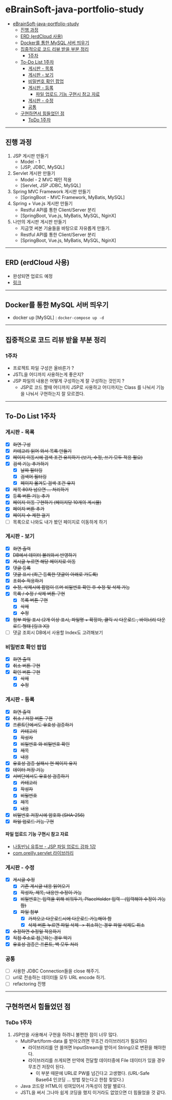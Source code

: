 # eBrainSoft-java-portfolio-study

<!-- TOC -->

* [eBrainSoft-java-portfolio-study](#ebrainsoft-java-portfolio-study)
    * [진행 과정](#진행-과정)
    * [ERD (erdCloud 사용)](#erd-erdcloud-사용)
    * [Docker를 통한 MySQL 서버 띄우기](#docker를-통한-mysql-서버-띄우기)
    * [집중적으로 코드 리뷰 받을 부분 정리](#집중적으로-코드-리뷰-받을-부분-정리)
        * [1주차](#1주차)
    * [To-Do List 1주차](#to-do-list-1주차)
        * [게시판 - 목록](#게시판---목록)
        * [게시판 - 보기](#게시판---보기)
        * [비밀번호 확인 팝업](#비밀번호-확인-팝업)
        * [게시판 - 등록](#게시판---등록)
            * [파일 업로드 기능 구현시 참고 자료](#파일-업로드-기능-구현시-참고-자료)
        * [게시판 - 수정](#게시판---수정)
        * [공통](#공통)
    * [구현하면서 힘들었던 점](#구현하면서-힘들었던-점)
        * [ToDo 1주차](#todo-1주차)

<!-- TOC -->
---

## 진행 과정

1. JSP 게시판 만들기
    - Model - 1
    - [JSP, JDBC, MySQL]
2. Servlet 게시판 만들기
    - Model - 2 MVC 패턴 적용
    - [Servlet, JSP JDBC, MySQL]
3. Spring MVC Framework 게시판 만들기
    - [SpringBoot - MVC Framework, MyBatis, MySQL]
4. Spring + Vue.js 게시판 만들기
    - Restful API를 통한 Client/Server 분리
    - [SpringBoot, Vue.js, MyBatis, MySQL, NginX]
5. 나만의 게시판 게시판 만들기
    - 지금껏 써본 기술들을 바탕으로 자유롭게 만들기.
    - Restful API를 통한 Client/Server 분리
    - [SpringBoot, Vue.js, MyBatis, MySQL, NginX]

---

## ERD (erdCloud 사용)

- 완성되면 업로드 예정
- [링크](https://www.erdcloud.com/d/3z7DMGmnur8NzHqGE)

---

## Docker를 통한 MySQL 서버 띄우기

- docker up [MySQL] : `docker-compose up -d`

---

## 집중적으로 코드 리뷰 받을 부분 정리

### 1주차

- 프로젝트 파일 구성은 올바른가 ?
- JSTL을 어디까지 사용하는게 좋은지?
- JSP 파일의 내용은 어떻게 구성하는게 잘 구성하는 것인지 ?
    - JSP로 코드 짤때 어디까지 JSP로 사용하고 어디까지는 Class 를 나눠서 기능을 나눠서 구현하는지 잘 모르겠다.

---

## To-Do List 1주차

### 게시판 - 목록

- [X] ~~화면 구성~~
- [X] ~~카테고리 읽어 와서 목록 만들기~~
- [X] ~~페이지 이동시에 검색 조건 유지하기 (보기, 수정, 쓰기 모두 적용 필요)~~
- [X] ~~검색 기능 추가하기~~
    - [X] ~~날짜 필터링~~
    - [X] ~~검색어 필터링~~
    - [X] ~~페이지 옮겨도 검색 조건 유지~~
- [X] ~~제목 80자 넘으면 ... 처리하기~~
- [X] ~~등록 버튼 기능 추가~~
- [X] ~~페이지 이동 구현하기 (페이지당 10개의 게시물)~~
- [X] ~~페이지 버튼 추가~~
- [X] ~~페이지 수 제한 걸기~~
- [ ] 목록으로 나와도 내가 봤던 페이지로 이동하게 하기

### 게시판 - 보기

- [X] ~~화면 출력~~
- [X] ~~DB에서 데이터 불러와서 반영하기~~
- [X] ~~게시글 누르면 해당 페이지로 이동~~
- [X] ~~댓글 등록~~
- [X] ~~댓글 표시 (최근 등록한 댓글이 아래로 가도록)~~
- [X] ~~조회수 적용하기~~
- [X] ~~수정, 삭제시에 팝업이 뜨며 비밀번호 확인 후 수정 및 삭제 가능~~
- [X] ~~목록 / 수정 / 삭제 버튼 구현~~
    - [X] ~~목록 버튼 구현~~
    - [X] ~~삭제~~
    - [X] ~~수정~~
- [X] ~~첨부 파일 표시 (2개 이상 표시, 파일명 + 확장자, 클릭 시 다운로드 , 바이너리 다운로드 형태 [링크 X])~~
- [ ] 댓글 조회시 DB에서 사용할 Index도 고려해보기

### 비밀번호 확인 팝업

- [X] ~~화면 출력~~
- [X] ~~취소 버튼 구현~~
- [X] ~~확인 버튼 구현~~
    - [X] ~~삭제~~
    - [X] ~~수정~~

### 게시판 - 등록

- [X] ~~화면 출력~~
- [X] ~~취소 / 저장 버튼 구현~~
- [X] ~~프론트단에서도 유효성 검증하기~~
    - [X] ~~카테고리~~
    - [X] ~~작성자~~
    - [X] ~~비밀번호 와 비밀번호 확인~~
    - [X] ~~제목~~
    - [X] ~~내용~~
- [X] ~~유효성 검증 실패시 현 페이지 유지~~
- [X] ~~데이터 저장 기능~~
- [X] ~~서버단에서도 유효성 검증하기~~
    - [X] ~~카테고리~~
    - [X] ~~작성자~~
    - [X] ~~비밀번호~~
    - [X] ~~제목~~
    - [X] ~~내용~~
- [X] ~~비밀번호 저장시에 암호화 (SHA-256)~~
- [X] ~~파일 업로드 기능 구현~~

#### 파일 업로드 기능 구현시 참고 자료

- [나동빈님 유튜브 - JSP 파일 업로드 강좌 1강](https://youtu.be/UQVyytDtLzQ)
- [com.oreilly.servlet 라이브러리](http://www.servlets.com/cos/)

### 게시판 - 수정

- [X] ~~게시글 수정~~
    - [X] ~~기존 게시글 내용 읽어오기~~
    - [X] ~~작성자, 제목, 내용만 수정이 가능~~
    - [X] ~~비밀번호는 입력을 위해 비워두기, PlaceHolder 입력 - (입력해야 수정이 가능함)~~
    - [X] ~~파일 첨부~~
        - [X] ~~가져오고 다운로드시에 다운로드 가능해야 함~~
        - [X] ~~삭제 버튼 누르면 파일 삭제 -> 취소하는 경우 파일 삭제도 취소~~
- [X] ~~수정하면 수정일 적용하기~~
- [X] ~~직접 주소로 접근하는 경우 막기~~
- [X] ~~유효성 검증은 프론트, 백 모두 처리~~

### 공통

- [ ] 사용한 JDBC Connection들을 close 해주기.
- [ ] url로 전송하는 데이터들 모두 URL encode 하기.
- [ ] refactoring 진행

---

## 구현하면서 힘들었던 점

### ToDo 1주차

1. JSP만을 사용해서 구현을 하려니 불편한 점이 너무 많다.
    - MultiPart/form-data 를 받아오려면 무조건 라이브러리가 필요하다
        - 라이브러리를 안 쓸꺼면 InputStream을 받아서 String으로 변환을 해야한다.
        - 라이브러리를 쓰게되면 만약에 전달할 데이터중에 File 데이터가 있을 경우 무조건 저장이 된다.
            - 이 부분 때문에 URL로 PW를 넘긴다고 고생했다. (URL-Safe Base64 인코딩 ... 방법 찾는다고 한참 찾았다.)
    - Java 코드랑 HTML이 섞여있어서 가독성이 정말 별로다.
    - JSTL을 써서 그나마 쉽게 코딩을 했지 이거라도 없었으면 더 힘들었을 것 같다.
